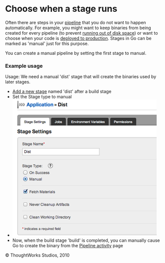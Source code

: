 
 

Choose when a stage runs
========================

Often there are steps in your [pipeline](../introduction/concepts_in_go.html) that you
do not want to happen automatically. For example, you might want to keep
binaries from being created for every pipeline (to prevent [running out
of disk space](admin_out_of_disk_space.md)) or want to choose when
your code is [deployed to production](rm_deploy_to_environment.md).
Stages in Go can be marked as 'manual' just for this purpose.

You can create a manual pipeline by setting the first stage to manual.

### Example usage

Usage: We need a manual 'dist' stage that will create the binaries used
by later stages.

-   [Add a new stage](admin_add_stage.md) named 'dist' after a build
    stage
-   Set the Stage type to manual
-   ![](../resources/images/cruise/dev/choose_when_stage_runs/1_add_approval_tag.png)
-   Now, when the build stage 'build' is completed, you can manually
    cause Go to create the binary from the [Pipeline
    activity](../navigations/pipeline_activity_page.html) page





© ThoughtWorks Studios, 2010

